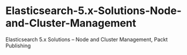 # Elasticsearch-5.x-Solutions-Node-and-Cluster-Management
Elasticsearch 5.x Solutions – Node and Cluster Management, Packt Publishing

